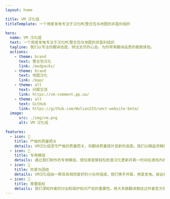 ```yaml
---
layout: home

title: VM 汉化组
titleTemplate: 一个用爱发电专注于汉化MC整合包与地图的非盈利组织

hero:
  name: VM 汉化组
  text: 一个用爱发电专注于汉化MC整合包与地图的非盈利组织
  tagline: 我们以专注的翻译态度，倾注无尽的心血，为你带来翻译品质的极致体验。
  actions:
    - theme: brand
      text: 整合包汉化
      link: /modpacks/
    - theme: brand
      text: 地图汉化
      link: /map/
    - theme: alt
      text: 问题交流
      link: https://vm-comment.pp.ua/
    - theme: alt
      text: GitHub
      link: https://github.com/Wulian233/vmct-website-beta/
  image:
      src: ./img/vm.png
      alt: VM 汉化组

features:
  - icon: 📝
    title: 严格的质量把关
    details: VM汉化组坚守严格的质量把关，将翻译质量提升至新的高度。我们以精益求精的态度，追求每一个细节的完美。从翻译准确性到文化本土化，每一个环节都经过严密的审查与校对。
  - icon: 🔔
    title: 专用模组
    details: 通过我们制作的专用模组，使玩家能够轻松检查汉化更新并第一时间在游戏内收到通知。我们的专用模组旨在为玩家提供更便捷、实时的汉化更新体验。
  - icon: 🤝
    title: 热爱与团结
    details: VM汉化组由一群具有相同爱好的小伙伴组成，我们携手并肩，用爱发电。彼此相互支持，建立并成为一个无坚不摧的团队。
  - icon: 📖
    title: 尊重版权️
    details: 我们深知作者的付出和保护知识产权的重要性。绝大多数翻译都经过作者官方授权，不分发游戏本体。仅提供汉化补丁下载，尽最大化保证作者权益得到保障。
---
```

<style>
:root {
  --vp-home-hero-name-color: transparent;
  --vp-home-hero-name-background: -webkit-linear-gradient(120deg, #bd34fe 30%, #41d1ff);

  --vp-home-hero-image-background-image: linear-gradient(-45deg, #bd34fe 50%, #47caff 50%);
  --vp-home-hero-image-filter: blur(44px);
}

@media (min-width: 640px) {
  :root {
    --vp-home-hero-image-filter: blur(56px);
  }
}

@media (min-width: 960px) {
  :root {
    --vp-home-hero-image-filter: blur(68px);
  }
}
</style>
